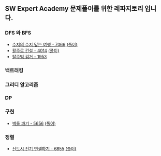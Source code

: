 ## SW Expert Academy 문제풀이를 위한 레파지토리 입니다.

### DFS 와 BFS
- [수지의 수지 맞는 여행 - 7066](../../tree/main/SWExpert/src/SW4월3주차/수지의수지맞는여행7699.java) <a href="https://harry-choi.tistory.com/22"> (풀이) </a>
- [활주로 건설 - 4014](../../tree/main/SWExpert/src/SW4월3주차/활주로건설.java) <a href="https://harry-choi.tistory.com/17"> (풀이) </a>
- [탈주범 검거 - 1953](../../tree/main/SWExpert/src/SW4월3주차/활주로건설.java) 


### 백트래킹


### 그리디 알고리즘


### DP



### 구현
- [벽돌 깨기 - 5656](../../tree/main/SWExpert/src/SW4월3주차/벽돌깨기5656.java) <a href="https://harry-choi.tistory.com/28"> (풀이) </a>


### 정렬
- [신도시 전기 연결하기 - 6855](../../tree/main/SWExpert/src/SW4월3주차/신도시연결하기6855.java) <a href="https://harry-choi.tistory.com/27"> (풀이) </a>